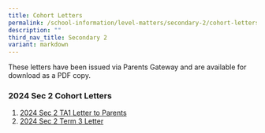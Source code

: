 ```yaml
---
title: Cohort Letters
permalink: /school-information/level-matters/secondary-2/cohort-letters/
description: ""
third_nav_title: Secondary 2
variant: markdown
---
```

These letters have been issued via Parents Gateway and are available for download as a PDF copy.
  

### 2024 Sec 2 Cohort Letters
1. [2024 Sec 2 TA1 Letter to Parents](/files/Level%20Matters/S2/2024_Letter_to_parents_TA1_Sec_2.pdf)
2. [2024 Sec 2 Term 3 Letter](/files/Level%20Matters/S2/2024_Term_3_Letter__Sec_2.pdf)